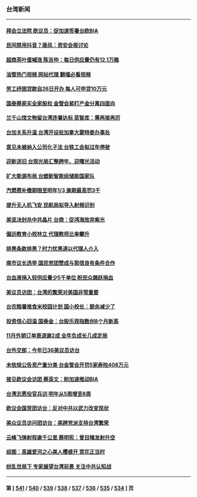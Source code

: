 ### 台湾新闻
---
#### [拜会立法院 欧议员：促加速签署台欧BIA](../../pages/ncid1349361/n13888344.md?12211645) 
#### [民间禁用抖音？唐凤：资安会报讨论](../../pages/ncid1349361/n13888339.md?12211645) 
#### [超商茶叶蛋喊涨 陈吉仲：每日供应量仍有12.1万箱](../../pages/ncid1349361/n13888369.md?12211645) 
#### [油管热门视频 网站代理 翻墙必看视频](http://138.2.39.72:81/youtube.html?epic-marker?12211645)
#### [劳工纾困贷款自26日开办 每人可申贷10万元](../../pages/ncid1349361/n13888343.md?12211645) 
#### [国泰蔡家买全家股权 金管会紧盯产金分离四面向](../../pages/ncid1349361/n13888342.md?12211645) 
#### [兰千山馆文物留台湾连署达标 蓝智库：需再接再厉](../../pages/ncid1349361/n13888346.md?12211645) 
#### [台加关系升温 台湾开设驻加拿大蒙特娄办事处](../../pages/ncid1349361/n13888347.md?12211645) 
#### [意见未被纳入公司化子法 台铁工会拟过年停驶](../../pages/ncid1349361/n13888353.md?12211645) 
#### [迎新送旧 台观光局汇整跨年、迎曙光活动](../../pages/ncid1349361/n13888351.md?12211645) 
#### [扩大能源布局 台塑新智能组储能国家队](../../pages/ncid1349361/n13888363.md?12211645) 
#### [汽燃费补缴期限至明年1/3 逾期最高罚3千](../../pages/ncid1349361/n13888364.md?12211645) 
#### [提升无人机飞安 民航局拟导入射频识别](../../pages/ncid1349361/n13888368.md?12211645) 
#### [美坚决封杀中共晶片 台商：促鸿海放弃紫光](../../pages/ncid1349361/n13888318.md?12211645) 
#### [偏远教育小校林立 代理教师比率攀升](../../pages/ncid1349361/n13888320.md?12211645) 
#### [排黑条款排黑？时力忧黑道以代理人介入](../../pages/ncid1349361/n13888298.md?12211645) 
#### [南市议长选举 国民党团赞成与郭信良有条件合作](../../pages/ncid1349361/n13888294.md?12211645) 
#### [台血液捐入较供应量少5千单位 盼民众踊跃捐血](../../pages/ncid1349361/n13888222.md?12211645) 
#### [美议员访团：台湾的繁荣对美国非常重要](../../pages/ncid1349361/n13888245.md?12211645) 
#### [台农粮署推食米校园计划 国小校长：厨余减少了](../../pages/ncid1349361/n13888221.md?12211645) 
#### [投资信心回温 国泰金：台股乐观指数创8个月新高](../../pages/ncid1349361/n13888273.md?12211645) 
#### [11月外销订单衰退逾2成 全年负成长几成定局](../../pages/ncid1349361/n13888271.md?12211645) 
#### [台外交部：今年已36美议员访台](../../pages/ncid1349361/n13888220.md?12211645) 
#### [未依规公告资产重分类 台金管会开罚5家寿险408万元](../../pages/ncid1349361/n13888275.md?12211645) 
#### [接见欧议会访团 蔡英文：盼加速推动BIA](../../pages/ncid1349361/n13888204.md?12211645) 
#### [台湾志愿役官兵训 明年从5周增至8周](../../pages/ncid1349361/n13888198.md?12211645) 
#### [欧议会国贸团访台：反对中共以武力改变现状](../../pages/ncid1349361/n13888157.md?12211645) 
#### [美众议员访问团访台：美跨党派支持台湾繁荣](../../pages/ncid1349361/n13888189.md?12211645) 
#### [云峰飞弹射程逾千公里 蔡明宪：曾目睹发射升空](../../pages/ncid1349361/n13887659.md?12211645) 
#### [组图：高雄爱河之心美人樱盛开 赏花正当时](../../pages/ncid1349361/n13887970.md?12211645) 
#### [纷乱世局下 专家展望台湾前景 关注中共认知战](../../pages/ncid1349361/n13887473.md?12211645) 

---
#### 第 [ [541](./541.md?12211645) / [540](./540.md?12211645) / [539](./539.md?12211645) / [538](./538.md?12211645) / [537](./537.md?12211645) / [536](./536.md?12211645) / [535](./535.md?12211645) / [534](./534.md?12211645) ] 页
